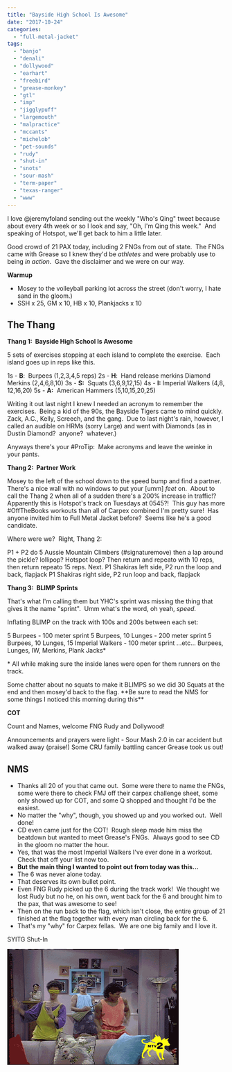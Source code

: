 ```yaml
---
title: "Bayside High School Is Awesome"
date: "2017-10-24"
categories: 
  - "full-metal-jacket"
tags: 
  - "banjo"
  - "denali"
  - "dollywood"
  - "earhart"
  - "freebird"
  - "grease-monkey"
  - "gtl"
  - "imp"
  - "jigglypuff"
  - "largemouth"
  - "malpractice"
  - "mccants"
  - "michelob"
  - "pet-sounds"
  - "rudy"
  - "shut-in"
  - "snots"
  - "sour-mash"
  - "term-paper"
  - "texas-ranger"
  - "www"
---
```


I love @jeremyfoland sending out the weekly "Who's Qing" tweet because about every 4th week or so I look and say, "Oh, I'm Qing this week."  And speaking of Hotspot, we'll get back to him a little later.

Good crowd of 21 PAX today, including 2 FNGs from out of state.  The FNGs came with Grease so I knew they'd be _athletes_ and were probably use to being _in action_.  Gave the disclaimer and we were on our way.

**Warmup**

- Mosey to the volleyball parking lot across the street (don't worry, I hate sand in the gloom.)
- SSH x 25, GM x 10, HB x 10, Plankjacks x 10

## The Thang

**Thang 1:  Bayside High School Is Awesome**

5 sets of exercises stopping at each island to complete the exercise.  Each island goes up in reps like this.

1s - **B**:  Burpees (1,2,3,4,5 reps) 2s - **H**:  Hand release merkins Diamond Merkins (2,4,6,8,10) 3s - **S:**  Squats (3,6,9,12,15) 4s - **I:** Imperial Walkers (4,8, 12,16,20) 5s - **A:**  American Hammers (5,10,15,20,25)

Writing it out last night I knew I needed an acronym to remember the exercises.  Being a kid of the 90s, the Bayside Tigers came to mind quickly.  Zack, A.C., Kelly, Screech, and the gang.  Due to last night's rain, however, I called an audible on HRMs (sorry Large) and went with Diamonds (as in Dustin Diamond?  anyone?  whatever.)

Anyways there's your #ProTip:  Make acronyms and leave the weinke in your pants.

**Thang 2:  Partner Work**

Mosey to the left of the school down to the speed bump and find a partner.  There's a nice wall with no windows to put your \[umm\] _feet_ on.  About to call the Thang 2 when all of a sudden there's a 200% increase in traffic!?  Apparently this is Hotspot's track on Tuesdays at 0545?!  This guy has more #OffTheBooks workouts than all of Carpex combined I'm pretty sure!  Has anyone invited him to Full Metal Jacket before?  Seems like he's a good candidate.

Where were we?  Right, Thang 2:

P1 + P2 do 5 Aussie Mountain Climbers (#signaturemove) then a lap around the pickle? lollipop? Hotspot loop? Then return and repeato with 10 reps, then return repeato 15 reps. Next. P1 Shakiras left side, P2 run the loop and back, flapjack P1 Shakiras right side, P2 run loop and back, flapjack

**Thang 3:  BLIMP Sprints**

That's what I'm calling them but YHC's sprint was missing the thing that gives it the name "sprint".  Umm what's the word, oh yeah, _speed_.

Inflating BLIMP on the track with 100s and 200s between each set:

5 Burpees - 100 meter sprint 5 Burpees, 10 Lunges - 200 meter sprint 5 Burpees, 10 Lunges, 15 Imperial Walkers - 100 meter sprint ...etc... Burpees, Lunges, IW, Merkins, Plank Jacks\*

\* All while making sure the inside lanes were open for them runners on the track.

Some chatter about no squats to make it BLIMPS so we did 30 Squats at the end and then mosey'd back to the flag. \*\*Be sure to read the NMS for some things I noticed this morning during this\*\*

**COT**

Count and Names, welcome FNG Rudy and Dollywood!

Announcements and prayers were light - Sour Mash 2.0 in car accident but walked away (praise!) Some CRU family battling cancer Grease took us out!

## NMS

- Thanks all 20 of you that came out.  Some were there to name the FNGs, some were there to check FMJ off their carpex challenge sheet, some only showed up for COT, and some Q shopped and thought I'd be the easiest.
- No matter the "why", though, you showed up and you worked out.  Well done!
- CD even came just for the COT!  Rough sleep made him miss the beatdown but wanted to meet Grease's FNGs.  Always good to see CD in the gloom no matter the hour.
- Yes, that was the most Imperial Walkers I've ever done in a workout.  Check that off your list now too.
- **But the main thing I wanted to point out from today was this...** 
- The 6 was never alone today.
- That deserves its own bullet point.
- Even FNG Rudy picked up the 6 during the track work!  We thought we lost Rudy but no he, on his own, went back for the 6 and brought him to the pax, that was awesome to see!
- Then on the run back to the flag, which isn't close, the entire group of 21 finished at the flag together with every man circling back for the 6.
- That's my "why" for Carpex fellas.  We are one big family and I love it.

SYITG Shut-In

[![](images/giphy1.gif)](https://f3carpex.files.wordpress.com/2017/10/giphy1.gif)

